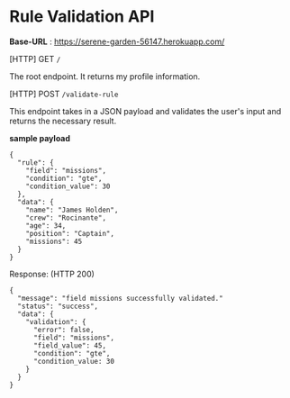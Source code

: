 # Rule Validation API
**Base-URL** : https://serene-garden-56147.herokuapp.com/

[HTTP] GET ```/``` 

The root endpoint. It returns my profile information.

[HTTP] POST ```/validate-rule```

This endpoint takes in a JSON payload and validates the user's input and returns the necessary result.

**sample payload**

```
{
  "rule": {
    "field": "missions",
    "condition": "gte",
    "condition_value": 30
  },
  "data": {
    "name": "James Holden",
    "crew": "Rocinante",
    "age": 34,
    "position": "Captain",
    "missions": 45
  }
} 
```

Response: (HTTP 200) 

```
{
  "message": "field missions successfully validated."
  "status": "success",
  "data": {
    "validation": {
      "error": false,
      "field": "missions",
      "field_value": 45,
      "condition": "gte",
      "condition_value: 30
    }
  }
}
```
